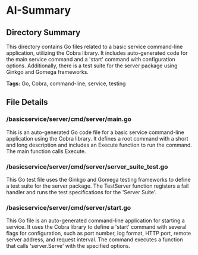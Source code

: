 # AI-Summary
## Directory Summary
This directory contains Go files related to a basic service command-line application, utilizing the Cobra library. It includes auto-generated code for the main service command and a 'start' command with configuration options. Additionally, there is a test suite for the server package using Ginkgo and Gomega frameworks.

**Tags:** Go, Cobra, command-line, service, testing

## File Details
    
### /basicservice/server/cmd/server/main.go
This is an auto-generated Go code file for a basic service command-line application using the Cobra library. It defines a root command with a short and long description and includes an Execute function to run the command. The main function calls Execute.

### /basicservice/server/cmd/server/server_suite_test.go
This Go test file uses the Ginkgo and Gomega testing frameworks to define a test suite for the server package. The TestServer function registers a fail handler and runs the test specifications for the 'Server Suite'.

### /basicservice/server/cmd/server/start.go
This Go file is an auto-generated command-line application for starting a service. It uses the Cobra library to define a 'start' command with several flags for configuration, such as port number, log format, HTTP port, remote server address, and request interval. The command executes a function that calls 'server.Serve' with the specified options.

